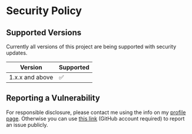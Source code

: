 # Security Policy

## Supported Versions

Currently all versions of this project are
being supported with security updates.

| Version         | Supported          |
| --------------- | ------------------ |
| 1.x.x and above | :white_check_mark: |

## Reporting a Vulnerability

For responsible disclosure, please contact me using the info on my [profile page](https://github.com/thomasleplus). Otherwise you can use [this link](https://github.com/thomasleplus/DBGrep/issues/new?assignees=thomasleplus&labels=security&template=security_vulnerability.md&title=%5BVULN%5D) (GitHub account required) to report an issue publicly.
